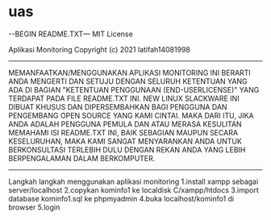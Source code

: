 # uas

--BEGIN README.TXT—
MIT License

Aplikasi Monitoring
Copyright (c) 2021 latifah14081998

****************************************************************
MEMANFAATKAN/MENGGUNAKAN APLIKASI MONITORING INI BERARTI ANDA MENGERTI DAN SETUJU DENGAN SELURUH KETENTUAN YANG ADA DI BAGIAN "KETENTUAN PENGGUNAAN (END-USERLICENSE)" YANG TERDAPAT PADA FILE README.TXT INI. NEW LINUX SLACKWARE INI DIBUAT KHUSUS DAN DIPERSEMBAHKAN BAGI PENGGUNA DAN PENGEMBANG OPEN SOURCE YANG KAMI CINTAI. MAKA DARI ITU, JIKA ANDA ADALAH PENGGUNA PEMULA DAN ATAU MERASA KESULITAN MEMAHAMI ISI README.TXT INI, BAIK SEBAGIAN MAUPUN SECARA KESELURUHAN, MAKA KAMI SANGAT MENYARANKAN ANDA UNTUK BERKONSULTASI TERLEBIH DULU DENGAN REKAN ANDA YANG LEBIH BERPENGALAMAN DALAM BERKOMPUTER. 
***************************************************************

Langkah langkah menggunakan aplikasi monitoring
1.install xampp sebagai server/localhost
2.copykan kominfo1 ke localdisk C/xampp/htdocs
3.import database kominfo1.sql ke phpmyadmin
4.buka localhost/kominfo1 di browser
5.login
